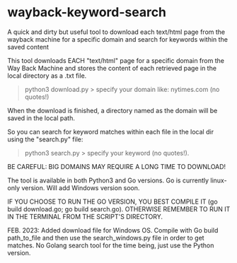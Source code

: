 # wayback-keyword-search
A quick and dirty but useful tool to download each text/html page from the wayback machine for a specific domain and search for keywords within the saved content

This tool downloads EACH "text/html" page for a specific domain from the Way Back Machine and stores the content of each retrieved page in the local directory as a .txt file.

> python3 download.py > specify your domain like: nytimes.com (no quotes!)

When the download is finished, a directory named as the domain will be saved in the local path.

So you can search for keyword matches within each file in the local dir using the "search.py" file:

> python3 search.py > specify your keyword (no quotes!).

BE CAREFUL: BIG DOMAINS MAY REQUIRE A LONG TIME TO DOWNLOAD! 

The tool is available in both Python3 and Go versions. Go is currently linux-only version. Will add Windows version soon.

IF YOU CHOOSE TO RUN THE GO VERSION, YOU BEST COMPILE IT (go build download.go; go build search.go). 
OTHERWISE REMEMBER TO RUN IT IN THE TERMINAL FROM THE SCRIPT'S DIRECTORY.

FEB. 2023: Added download file for Windows OS. Compile with Go build path_to_file and then use the search_windows.py file in order to get matches. No Golang search tool for the time being, just use the Python version.
